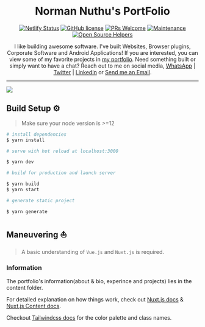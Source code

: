 <h1 align="center"> Norman Nuthu's PortFolio </h1>
<div align="center">

[![Netlify Status](https://api.netlify.com/api/v1/badges/66aaced8-fe09-494a-8ddb-f38334f64b62/deploy-status)](https://app.netlify.com/sites/normann/deploys)
[![GitHub license](https://img.shields.io/badge/license-Apache%20License%202.0-blue.svg?style=flat)](https://github.com/ekaranjaa/norman-portfolio/blob/master/LICENSE.txt)
[![PRs Welcome](https://img.shields.io/badge/PRs-welcome-brightgreen.svg?style=flat-square)](https://github.com/ekaranjaa/norman-portfolio/pulls)
[![Maintenance](https://img.shields.io/badge/Maintained%3F-yes-green.svg)](https://github.com/GypsyTheDj)
[![Open Source Helpers](https://www.codetriage.com/ekaranjaa/norman-portfolio/badges/users.svg)](https://www.codetriage.com/ekaranjaa/norman-portfolio)

I like building awesome software. I've built Websites, Browser plugins, Corporate Software and Android Applications! If you are interested, you can view some of my favorite projects in [my portfolio](https://normann.netlify.app). Need something built or simply want to have a chat? Reach out to me on social media, [WhatsApp](https://api.whatsapp.com/send?phone=254724920601) | [Twitter](https://twitter.com/ThisIsPappi254) | [LinkedIn](https://www.linkedin.com/in/normannuthu) or <a href="mailto:norman.strathmore@gmail.com?subject=Email from your Github Portfolio">Send me an Email</a>.

</div>

---

  <img src="https://github.com/ekaranjaa/norman-portfolio/blob/master/videos/portfolio.mp4">
  
## Build Setup ⚙️
> Make sure your node version is >=12
```bash
# install dependencies
$ yarn install

# serve with hot reload at localhost:3000

$ yarn dev

# build for production and launch server

$ yarn build
$ yarn start

# generate static project

$ yarn generate

```

## Maneuvering ⛵

> A basic understanding of `Vue.js` and `Nuxt.js` is required.

### Information

The portfolio's information(about & bio, experince and projects) lies in the content folder.

For detailed explanation on how things work, check out [Nuxt.js docs](https://nuxtjs.org) & [Nuxt.js Content docs](https://content.nuxtjs.org).

Checkout [Tailwindcss docs](https://tailwindcss.com) for the color palette and class names.
```
